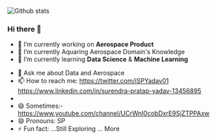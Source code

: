 
<!--- Profile View Counter -->
![Github stats](https://github-readme-stats.vercel.app/api?username=iSPYadav01)

<!--
**iSPYadav01/iSPYadav01** is a ✨ _special_ ✨ repository because its `README.md` (this file) appears on your GitHub profile.
-->

### Hi there 👋
<!--- - Here are some ideas to get you started:  -->
- 🔭 I’m currently working on **Aerospace Product**
- 🌱 I’m currently Aquaring Aerospace Domain's Knowledge 
- 🌱 I’m currently learning **Data Science** & **Machine Learning**
<!---- 👯 I’m looking to collaborate on ...
- 🤔 I’m looking for help with ... -->
- 💬 Ask me about Data and Aerospace
- 📫 How to reach me:
     https://twitter.com/iSPYadav01
     https://www.linkedin.com/in/surendra-pratap-yadav-13456895
-   
- 😄 Sometimes:- https://www.youtube.com/channel/UCrWnI0cobDxrE9SjZTPPAxw 
- 😄 Pronouns: SP
- ⚡ Fun fact: ...Still Exploring ... More


